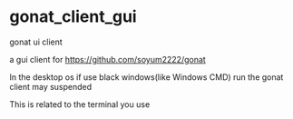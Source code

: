 # gonat_client_gui
gonat ui client

a gui client for https://github.com/soyum2222/gonat

In the desktop os if use black windows(like Windows CMD) run the gonat client may suspended 

This is related to the terminal you use

